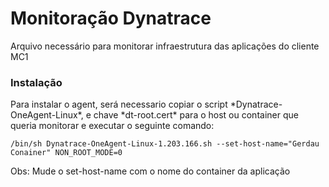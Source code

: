 
<h1 aligin="center"> Monitoração Dynatrace </h1>

<p aligin="justify"> Arquivo necessário para monitorar infraestrutura das aplicações do cliente MC1</p>



### <p> Instalação</p>

<p>Para instalar o agent, será necessario copiar o script *Dynatrace-OneAgent-Linux*, e chave *dt-root.cert* para o host ou container que queria monitorar e executar o seguinte comando: </p>

```
/bin/sh Dynatrace-OneAgent-Linux-1.203.166.sh --set-host-name="Gerdau Conainer" NON_ROOT_MODE=0
```

Obs: Mude o set-host-name com o nome do container da aplicação
